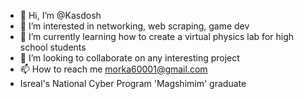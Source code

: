 - 👋 Hi, I’m @Kasdosh
- 👀 I’m interested in networking, web scraping, game dev 
- 🌱 I’m currently learning how to create a virtual physics lab for high school students
- 💞️ I’m looking to collaborate on any interesting project
- 📫 How to reach me morka60001@gmail.com
- Isreal's National Cyber Program 'Magshimim' graduate
<!---
Kasdosh/Kasdosh is a ✨ special ✨ repository because its `README.md` (this file) appears on your GitHub profile.
You can click the Preview link to take a look at your changes.
--->
